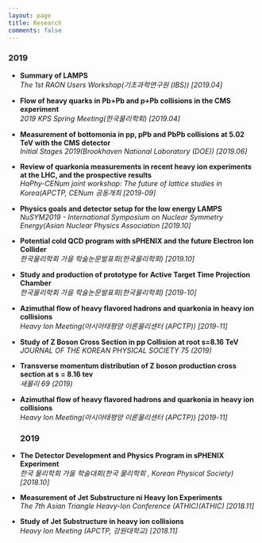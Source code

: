 ```yaml
---
layout: page
title: Research
comments: false
---
```

<div class="main-content">
       <section>
    
   <div class="article-post">
   <h3 id="2019">2019</h3>

<ul>
  <li>
    <p><strong>Summary of LAMPS</strong><br />
<em>The 1st RAON Users Workshop(기초과학연구원 (IBS)) [2019.04]</em>
  
       
  <li>
    <p><strong>Flow of heavy quarks in Pb+Pb and p+Pb collisions in the CMS experiment</strong><br />
<em>2019 KPS Spring Meeting(한국물리학회) [2019.04]</em>
 
  <li>
    <p><strong>Measurement of bottomonia in pp, pPb and PbPb collisions at 5.02 TeV with the CMS detector</strong><br />
<em>Initial Stages 2019(Brookhaven National Laboratory (DOE)) [2019.06]</em>


  <li>
    <p><strong>Review of quarkonia measurements in recent heavy ion experiments at the LHC, and the prospective results</strong><br />
<em>HaPhy-CENum joint workshop: The future of lattice studies in Korea(APCTP, CENum 공동개최 [2019-09]</em>
  

  <li>
    <p><strong>Physics goals and detector setup for the low energy LAMPS</strong><br />
<em>NuSYM2019 - International Symposium on Nuclear Symmetry Energy(Asian Nuclear Physics Association [2019.10]</em>
 

  <li>
    <p><strong>Potential cold QCD program with sPHENIX and the future Electron Ion Collider</strong><br />
<em>한국물리학회 가을 학술논문발표회(한국물리학회) [2019.10]</em>
  

  <li>
    <p><strong>Study and production of prototype for Active Target Time Projection Chamber</strong><br />
<em>한국물리학회 가을 학술논문발표회(한국물리학회) [2019-10]</em>
  

  <li>
    <p><strong>Azimuthal flow of heavy flavored hadrons and quarkonia in heavy ion collisions</strong><br />
<em>Heavy Ion Meeting(아시아태평양 이론물리센터 (APCTP)) [2019-11] </em>
  

  <li>
    <p><strong>Study of Z Boson Cross Section in pp Collision at root s=8.16 TeV</strong><br />
<em>JOURNAL OF THE KOREAN PHYSICAL SOCIETY 75 (2019)</em>
  

  <li>
    <p><strong>Transverse momentum distribution of Z boson production cross section at s = 8.16 tev</strong><br />
<em>새물리 69 (2019)</em>
  

  <li>
    <p><strong>Azimuthal flow of heavy flavored hadrons and quarkonia in heavy ion collisions</strong><br />
<em>Heavy Ion Meeting(아시아태평양 이론물리센터 (APCTP)) [2019-11] </em>

<!--<div class="article-post">-->
<h3 id="2019">2019</h3>
       
  <li>
    <p><strong>The Detector Development and Physics Program in sPHENIX Experiment</strong><br />
<em>한국 물리학회 가을 학술대회(한국 물리학회 , Korean Physical Society) [2018.10] </em>
  

  <li>
    <p><strong>Measurement of Jet Substructure ni Heavy Ion Experiments</strong><br />
<em>The 7th Asian Triangle Heavy-Ion Conference (ATHIC)(ATHIC) [2018.11]</em>
  
  <li>
    <p><strong>Study of Jet Substructure in heavy ion collisions</strong><br />
<em>Heavy Ion Meeting (APCTP, 강원대학교) [2018.11]</em> 



